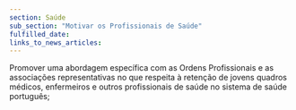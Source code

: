 ```yaml
---
section: Saúde
sub_section: "Motivar os Profissionais de Saúde"
fulfilled_date:
links_to_news_articles:
---
```


Promover uma abordagem específica com as Ordens Profissionais e as associações representativas no que respeita à retenção de jovens quadros médicos, enfermeiros e outros profissionais de saúde no sistema de saúde português;